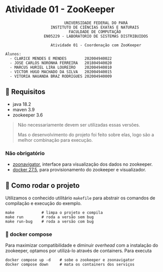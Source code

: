 # Atividade 01 - ZooKeeper

```plaintext
                          UNIVERSIDADE FEDERAL DO PARÁ
                    INSTITUTO DE CIÊNCIAS EXATAS E NATURAIS
                            FACULDADE DE COMPUTAÇÃO
                 EN05229 - LABORATORIO DE SISTEMAS DISTRIBUIDOS

                    Atividade 01 - Coordenação com ZooKeeper

Alunos:
  - CLARICE MENDES E MENDES        202004940022
  - JOSE CARLOS NORONHA FERREIRA   201804940020
  - MARCUS HURIEL LIRA LOUREIRO    202004940010
  - VICTOR HUGO MACHADO DA SILVA   202004940015
  - VITORIA NAUANDA BRAZ RODRIGUES 202004940009
```

## :toolbox: Requisitos

- java 18.2
- maven 3.9
- zookeeper 3.6

> Não necessariamente devem ser utilizadas essas versões.
>
> Mas o desenvolvimento do projeto foi feito sobre elas, logo são a melhor
> combinação para execução.

### Não obrigatório

- [zoonavigator](https://github.com/elkozmon/zoonavigator), interface para
visualização dos dados no zookeeper.
- [docker 27.5](https://docker.com), para provisionamento do zookeeper e visualizador.

## :rocket: Como rodar o projeto

Utilizamos o conhecido utilitário `makefile` para abstrair os comandos de
compilação e execução do exemplo.

```shell
make            # limpa o projeto e compila
make run        # roda a versão sem bug
make run-bug    # roda a versão com bug
```

### :whale: docker compose

Para maximizar compatibilidade e diminuir *overhead* com a instalação do
zookeeper, optamos por utilizá-lo através de containers. Para executa

```shell
docker compose up -d    # sobe o zookeeper e zoonavigator
docker compose down     # mata os containers dos serviços
```
